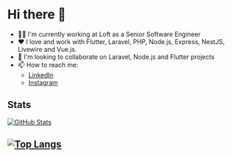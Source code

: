 # Hi there 👋

- 👨‍💻 I'm currently working at Loft as a Senior Software Engineer
- ❤️ I love and work with Flutter, Laravel, PHP, Node.js, Express, NestJS, Livewire and Vue.js.
- 👯 I'm looking to collaborate on Laravel, Node.js and Flutter projects
- 📫 How to reach me: 
  - [LinkedIn](https://www.linkedin.com/in/samuelcecilio)
  - [Instagram](https://www.instagram.com/ceciliosamuel)

## Stats

[![GitHub Stats](https://github-readme-stats.vercel.app/api?username=samuelcecilio&show_icons=true&theme=dracula&include_all_commits=true&count_private=true)](https://github.com/anuraghazra/github-readme-stats)

[![Top Langs](https://github-readme-stats.vercel.app/api/top-langs/?username=samuelcecilio&layout=compact&theme=dracula&langs_count=10)](https://github.com/anuraghazra/github-readme-stats)
---
